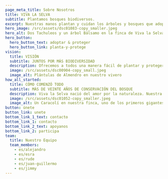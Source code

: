 ```yaml
---
page_meta_title: Sobre Nosotros
title: VIVA LA SELVA
subtitle: Plantamos bosques biodiversos.
excerpt: Nuestras manos plantan y cuidan los árboles y bosques que adoptas y proteges como patrocinador.
hero_image: /src/assets/dsc01083-copy_smaller.jpeg
hero_alt: Dos Tachuleos y un árbol Bálsamo en la finca de Viva la Selva
hero_button:
  hero_button_text: adoptar & proteger
  hero_button_link: planta-y-protege
vision:
  title: VISIÓN
  subtitle: JUNTOS POR MÁS BIODIVERSIDAD
  description: Ofrecemos a todos una manera fácil de plantar y proteger especies de árboles en peligro y bosques llenos de biodiversidad.
  image: /src/assets/dsc00904-copy_small.jpeg
  image_alt: Plántulas de Almendro en nuestro vivero
how_all_started:
  title: CÓMO COMENZÓ TODO
  subtitle: MÁS DE VEINTE AÑOS DE CONSERVACIÓN DEL BOSQUE
  description: Viva la Selva nació del amor por la naturaleza. Nuestra familia comenzó a proteger su bosque y a plantar específicamente especies de árboles en peligro hace más de 20 años. La condición cada vez más crítica de muchas especies nos llevó a decidir compartir nuestro proyecto y nuestros objetivos con el resto del mundo.
  image: /src/assets/dsc01052-copy_smaller.jpeg
  image_alt: Un Caracolí en nuestra finca, uno de los primeros gigantes emergentes en bosques jóvenes
button: únete
button_link: unete
bottom_link_1_text: contacto
bottom_link_1: contacto
bottom_link_2_text: apoyanos
bottom_link_2: participa
team:
  title: Nuestro Equipo
  team_members:
    - es/alejandro
    - es/esra
    - es/rude
    - es/juan-guillermo
    - es/jimmy
---
```

